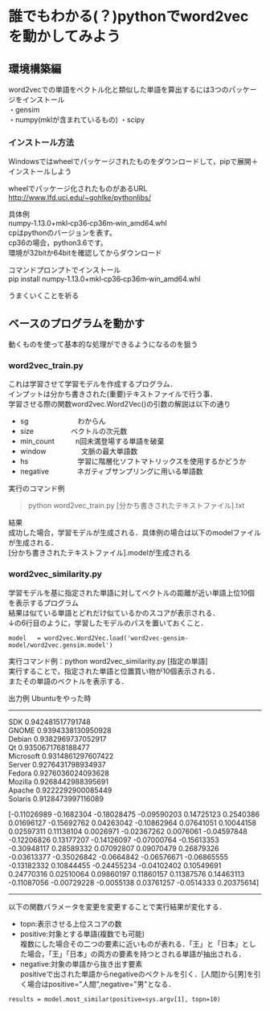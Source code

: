 # 誰でもわかる(？)pythonでword2vecを動かしてみよう

## 環境構築編
word2vecでの単語をベクトル化と類似した単語を算出するには3つのパッケージをインストール  
・gensim  
・numpy(mklが含まれているもの)
・scipy

### インストール方法  
Windowsではwheelでパッケージされたものをダウンロードして，pipで展開＋インストールしよう  

wheelでパッケージ化されたものがあるURL  
http://www.lfd.uci.edu/~gohlke/pythonlibs/

具体例  
numpy‑1.13.0+mkl‑cp36‑cp36m‑win_amd64.whl  
cpはpythonのバージョンを表す。  
cp36の場合，python3.6です。  
環境が32bitか64bitを確認してからダウンロード

コマンドプロンプトでインストール  
pip install numpy‑1.13.0+mkl‑cp36‑cp36m‑win_amd64.whl

うまくいくことを祈る  

## ベースのプログラムを動かす
動くものを使って基本的な処理ができるようになるのを狙う  

### word2vec_train.py
これは学習させて学習モデルを作成するプログラム．  
インプットは分かち書きされた(重要)テキストファイルで行う事．  
学習させる際の関数word2vec.Word2Vec()の引数の解説は以下の通り  
* sg　　　　　　　わからん  
* size  　　　　　ベクトルの次元数  
* min_count　　　n回未満登場する単語を破棄  
* window　　　　　文脈の最大単語数  
* hs　　　　　　　学習に階層化ソフトマトリックスを使用するかどうか  
* negative　　　　ネガティブサンプリングに用いる単語数

実行のコマンド例
>python word2vec_train.py [分かち書きされたテキストファイル].txt

結果  
成功した場合，学習モデルが生成される．具体例の場合は以下のmodelファイルが生成される．  
[分かち書きされたテキストファイル].modelが生成される  

### word2vec_similarity.py  
学習モデルを基に指定された単語に対してベクトルの距離が近い単語上位10個を表示するプログラム  
結果は似ている単語とどれだけ似ているかのスコアが表示される．  
↓の6行目のように，学習したモデルのパスを置いておくこと．  

    model   = word2vec.Word2Vec.load('word2vec-gensim-model/word2vec.gensim.model')

実行コマンド例：python word2vec_similarity.py [指定の単語]  
実行することで，指定された単語と位置買い物が10個表示される．  
またその単語のベクトルを表示する．

出力例  Ubuntuをやった時  

***
SDK      0.942481517791748  
GNOME    0.9394338130950928  
Debian   0.9382969737052917  
Qt       0.9350671768188477  
Microsoft        0.9314861297607422  
Server   0.9276431798934937  
Fedora   0.9276036024093628  
Mozilla          0.9268442988395691  
Apache   0.9222292900085449  
Solaris          0.9128473997116089  


[-0.11026989 -0.1682304  -0.18028475 -0.09590203  0.14725123  0.2540386
  0.01696127 -0.15692762  0.04263042 -0.10862964  0.07641051  0.10044158
  0.02597311  0.11138104  0.0026971  -0.02367262  0.0076061  -0.04597848
 -0.12206826  0.13177207 -0.14126097 -0.07000764 -0.15613353 -0.30948117
  0.28589332  0.07092807  0.09070479  0.26879326 -0.03613377 -0.35026842
 -0.0664842  -0.06576671 -0.06865555 -0.13182332  0.10844455 -0.24455234
 -0.04102402  0.10549691  0.24770316  0.02510064  0.09860197  0.11860157
  0.11387576  0.14463113 -0.11087056 -0.00729228 -0.0055138   0.03761257
 -0.0514333   0.20375614]

***
以下の関数パラメータを変更を変更することで実行結果が変化する．  
* topn:表示させる上位スコアの数  
* positive:対象とする単語(複数でも可能)  
複数にした場合その二つの要素に近いものが表れる．「王」と「日本」とした場合，「王」「日本」の両方の要素を持つとされる単語が抽出される． 
* negative:対象の単語から抜き出す要素  
positiveで出された単語からnegativeのベクトルを引く．[人間]から[男]を引く場合はpositive=”人間”,negative="男"となる．  

``` 
results = model.most_similar(positive=sys.argv[1], topn=10)
```